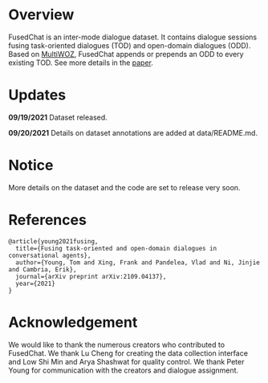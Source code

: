 # Overview
FusedChat is an inter-mode dialogue dataset. It contains dialogue sessions fusing task-oriented dialogues (TOD) and open-domain dialogues (ODD). Based on [MultiWOZ](https://github.com/smartyfh/MultiWOZ2.4), FusedChat appends or prepends an ODD to every existing TOD. See more details in the [paper](https://arxiv.org/pdf/2109.04137.pdf).

# Updates

**09/19/2021** Dataset released.

**09/20/2021** Details on dataset annotations are added at data/README.md.

# Notice

More details on the dataset and the code are set to release very soon.

# References
```
@article{young2021fusing,
  title={Fusing task-oriented and open-domain dialogues in conversational agents},
  author={Young, Tom and Xing, Frank and Pandelea, Vlad and Ni, Jinjie and Cambria, Erik},
  journal={arXiv preprint arXiv:2109.04137},
  year={2021}
}
```

# Acknowledgement
We would like to thank the numerous creators who contributed to FusedChat. We thank Lu Cheng for creating the data collection interface and Low Shi Min and Arya Shashwat for quality control. We thank Peter Young for communication with the creators and dialogue assignment.

